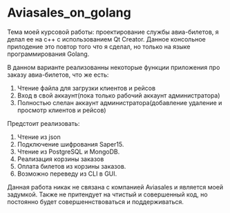# Aviasales_on_golang
Тема моей курсовой работы: проектирование службы авиа-билетов, я делал ее на с++ с использованием Qt Creator. Данное консольное прилодение это повтор того что я сделал, но только на языке программирования Golang.

В данном варианте реализованны некоторые функции приложения про заказу авиа-билетов, что же есть:
 1. Чтение файла для загрузки клиентов и рейсов
 2. Вход в свой аккаунт(пока только рабочий аккаунт администратора)
 3. Полностью слелан аккаунт администратора(добавление удаление и просмотр клиентов и рейсов)

Предстоит реализовать:
 1. Чтение из json
 2. Подключение шифрования Saper15.
 3. Чтение из PostgreSQL и MongoDB.
 4. Реализация корзины заказов
 5. Оплата билетов из корзины заказов.
 6. Возможно переведу из CLI в GUI.


Данная работа никак не связана с компанией Aviasales и является моей задумкой. Также не притендует на чтистый и совершенный код, но постоянно будет совершеннствоваться и поддерживаться.
